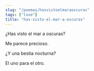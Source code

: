 ```yaml
---
slug: "/poemas/hasvistoelmaraoscuras"
tags: ["love"]
title: "has-visto-el-mar-a-oscuras"
---
```

¿Has visto el mar a oscuras? 

Me parece precioso.

¿Y una bestia nocturna?

El uno para el otro.